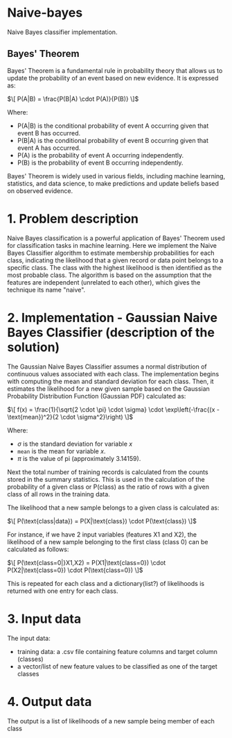 # Naive-bayes
Naive Bayes classifier implementation.

## Bayes' Theorem

Bayes' Theorem is a fundamental rule in probability theory that allows us to update the probability of an event based on new evidence. It is expressed as:

$\[ P(A|B) = \frac{P(B|A) \cdot P(A)}{P(B)} \]$

Where:
- P(A|B) is the conditional probability of event A occurring given that event B has occurred.
- P(B|A) is the conditional probability of event B occurring given that event A has occurred.
- P(A) is the probability of event A occurring independently.
- P(B) is the probability of event B occurring independently.

Bayes' Theorem is widely used in various fields, including machine learning, statistics, and data science, to make predictions and update beliefs based on observed evidence.

# 1. Problem description
Naive Bayes classification is a powerful application of Bayes' Theorem used for classification tasks in machine learning. 
Here we implement the Naive Bayes Classifier algorithm to estimate membership probabilities for each class, indicating the likelihood that a given record or data point belongs to a specific class. 
The class with the highest likelihood is then identified as the most probable class. 
The algorithm is based on the assumption that the features are independent (unrelated to each other), which gives the technique its name "naive". 

# 2. Implementation - Gaussian Naive Bayes Classifier (description of the solution)

The Gaussian Naive Bayes Classifier assumes a normal distribution of continuous values associated with each class. 
The implementation begins with computing the mean and standard deviation for each class. Then, it estimates the likelihood for a new given sample based on the Gaussian Probability Distribution Function (Gaussian PDF) calculated as:

$\[ f(x) = \frac{1}{\sqrt{2 \cdot \pi} \cdot \sigma} \cdot \exp\left(-\frac{(x - \text{mean})^2}{2 \cdot \sigma^2}\right) \]$

Where:
- $\sigma$ is the standard deviation for variable $x$
- `mean` is the mean for variable $x$.
- $\pi$ is the value of pi (approximately 3.14159).

Next the total number of training records is calculated from the counts stored in the summary statistics. This is used in the calculation of the probability of a given class or P(class) as the ratio of rows with a given class of all rows in the training data.

The likelihood that a new sample belongs to a given class is calculated as:

$\[ P(\text{class|data}) = P(X|\text{class}) \cdot P(\text{class}) \]$

For instance, if we have 2 input variables (features X1 and X2), the likelihood of a new sample belonging to the first class (class 0) can be calculated as follows:

$\[ P(\text{class=0|}X1,X2) = P(X1|\text{class=0}) \cdot P(X2|\text{class=0}) \cdot P(\text{class=0}) \]$

This is repeated for each class and a dictionary(list?) of likelihoods is returned with one entry for each class.

# 3. Input data
The input data:
- training data: a .csv file containing feature columns and target column (classes)
- a vector/list of new feature values to be classified as one of the target classes

# 4. Output data
The output is a list of likelihoods of a new sample being member of each class
